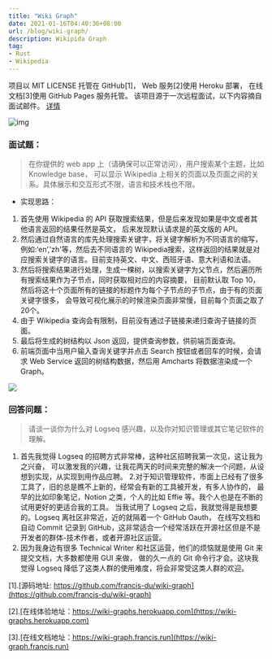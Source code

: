 ```yaml
---
title: "Wiki Graph"
date: 2021-01-16T04:40:36+08:00
url: /blog/wiki-graph/
description: Wikipida Graph
tag:
- Rust
- Wikipedia
---
```


项目以 MIT LICENSE 托管在 GitHub[1]，
Web 服务[2]使用 Heroku 部署， 在线文档[3]使用 GitHub Pages 服务托管。
该项目源于一次远程面试，以下内容摘自面试邮件。 [详情](https://gist.github.com/defclass/8c4f6da71629d861f9a554ad7580c1ef)

![img](https://wiki-graph.francis.run/images/index.png)

### 面试题：

>在你提供的 web app 上（请确保可以正常访问），用户搜索某个主题，比如 Knowledge base，
>可以显示 Wikipedia 上相关的页面以及页面之间的关系。具体展示和交互形式不限，语言和技术栈也不限。

- 实现思路：
1. 首先使用 Wikipedia 的 API 获取搜索结果，但是后来发现如果是中文或者其他语言返回的结果任然是英文，
   后来发现默认请求是的英文版的 API。
2. 然后通过自然语言的库先处理搜索关键字，将关键字解析为不同语言的缩写，例如:‘en’,'zh'等，然后去不同语言的 
   Wikipedia搜索，这样返回的结果就是对应搜索关键字的语言。目前支持英文、中文、西班牙语、意大利语和法语。
3. 然后将搜索结果进行处理，生成一棵树，以搜索关键字为父节点，然后遍历所有搜索结果作为子节点，同时获取相对应的内容摘要，
   目前默认取 Top 10，然后将这十个页面所有的链接的标题作为每个子节点的子节点，由于有的页面关键字很多，
   会导致可视化展示的时候渲染页面非常慢，目前每个页面之取了20个。
5. 由于 Wikipedia 查询会有限制，目前没有通过子链接来递归查询子链接的页面。
6. 最后将生成的树结构以 Json 返回，提供查询参数，供前端页面查询。
7. 前端页面中当用户输入查询关键字并点击 Search 按钮或者回车的时候，会请求 Web Service 返回的树结构数据，然后用 
   Amcharts 将数据渲染成一个 Graph。

![](https://wiki-graph.francis.run/images/graph.png)
 
### 回答问题：

>请谈一谈你为什么对 Logseq 感兴趣，以及你对知识管理或其它笔记软件的理解。

1. 首先我觉得 Logseq 的招聘方式非常棒，这种社区招聘我第一次见，这让我为之兴奋，
   可以激发我的兴趣，让我花两天的时间来完整的解决一个问题，从设想到实现，从实现到用作品应聘。 
2.对于知识管理软件，市面上已经有了很多工具了，旧的总是瞧不上新的，经常会有新的工具被开发，有多人协作的，
   最早的比如印象笔记，Notion 之类，个人的比如 Effie 等。我个人也是在不断的试用更好的更适合我的工具。
   当我试用了 Logseq 之后，我就觉得是我想要的。Logseq 离社区非常近，近的就隔着一个 GitHub Oauth，
   在线写文档和自动 Commit 记录到 GitHub，这非常适合一个经常活跃在开源社区但是不是开发者的群体-技术作者，或者开源社区运营。
3. 因为我身边有很多 Technical Writer 和社区运营，他们的烦恼就是使用 Git 来提交文档，大多数都使用 GUI 来做，
   做的久一点的 Git 命令行才会。这块我觉得 Logseq 降低了这类人群的使用难度，将会非常受这类人群的欢迎。
   
[1].[源码地址: https://github.com/francis-du/wiki-graph](https://github.com/francis-du/wiki-graph)

[2].[在线体验地址：https://wiki-graphs.herokuapp.com](https://wiki-graphs.herokuapp.com) 

[3].[在线文档地址：https://wiki-graph.francis.run](https://wiki-graph.francis.run)